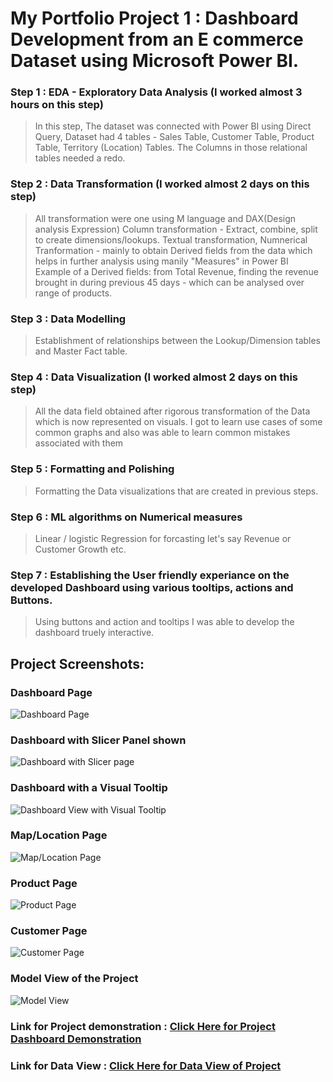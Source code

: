 # My Portfolio Project 1 : Dashboard Development from an E commerce Dataset using Microsoft Power BI.
### Step 1 : EDA - Exploratory Data Analysis (I worked almost 3 hours on this step)
> In this step, The dataset was connected with Power BI using Direct Query, Dataset had 4 tables - Sales Table, Customer Table, Product Table, Territory (Location) Tables. The Columns in those relational tables needed a redo.

### Step 2 : Data Transformation (I worked almost 2 days on this step)
> All transformation were one using M language and DAX(Design analysis Expression)
Column transformation - Extract, combine, split to create dimensions/lookups. Textual transformation, Numnerical Tranformation - mainly to obtain Derived fields from the data which helps in further analysis using manily "Measures" in Power BI
Example of a Derived fields: from Total Revenue, finding the revenue brought in during previous 45 days - which can be analysed over range of products.


### Step 3 : Data Modelling 
> Establishment of relationships between the Lookup/Dimension tables and Master Fact table.

### Step 4 : Data Visualization (I worked almost 2 days on this step)
> All the data field obtained after rigorous transformation of the Data which is now represented on visuals. I got to learn use cases of some common graphs and also was able to learn common mistakes associated with them

### Step 5 : Formatting and Polishing
> Formatting the Data visualizations that are created in previous steps.

### Step 6 : ML algorithms on Numerical measures 
> Linear / logistic Regression for  forcasting let's say Revenue or Customer Growth etc.

### Step 7 : Establishing the User friendly experiance on the developed Dashboard using various tooltips, actions and Buttons.
> Using buttons and action and tooltips I was able to develop the dashboard truely interactive.

## Project Screenshots:

### Dashboard Page
![Dashboard Page](https://github.com/AnvikKumar/Portfolio-project-1-Power-BI_/blob/main/Project%20Assets/dashboard.png)

### Dashboard with Slicer Panel shown
![Dashboard with Slicer page](https://github.com/AnvikKumar/Portfolio-project-1-Power-BI_/blob/main/Project%20Assets/dash%20slicer.png)

### Dashboard with a Visual Tooltip
![Dashboard View with Visual Tooltip](https://github.com/AnvikKumar/Portfolio-project-1-Power-BI_/blob/main/Project%20Assets/visual%20tooltip.png)

### Map/Location Page
![Map/Location Page](https://github.com/AnvikKumar/Portfolio-project-1-Power-BI_/blob/main/Project%20Assets/maps.png)

### Product Page
![Product Page](https://github.com/AnvikKumar/Portfolio-project-1-Power-BI_/blob/main/Project%20Assets/product.png)

### Customer Page
![Customer Page](https://github.com/AnvikKumar/Portfolio-project-1-Power-BI_/blob/main/Project%20Assets/customers.png)

### Model View of the Project
![Model View](https://github.com/AnvikKumar/Portfolio-project-1-Power-BI_/blob/main/Project%20Assets/Model%20View.png)

### Link for Project demonstration : [Click Here for Project Dashboard Demonstration](https://drive.google.com/file/d/146kNcRkV17KAnbwyH5tfkZ8-v-SN_S3S/view?usp=sharing)

### Link for Data View : [Click Here for Data View of Project](https://drive.google.com/file/d/1BBiWAqxlmPy8R0KXhZAJsfsCTj1_eQBp/view?usp=sharing)

